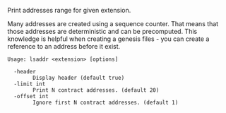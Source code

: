 Print addresses range for given extension.

Many addresses are created using a sequence counter. That means that those
addresses are deterministic and can be precomputed. This knowledge is helpful
when creating a genesis files - you can create a reference to an address before
it exist.

```
Usage: lsaddr <extension> [options]

  -header
        Display header (default true)
  -limit int
        Print N contract addresses. (default 20)
  -offset int
        Ignore first N contract addresses. (default 1)
```
